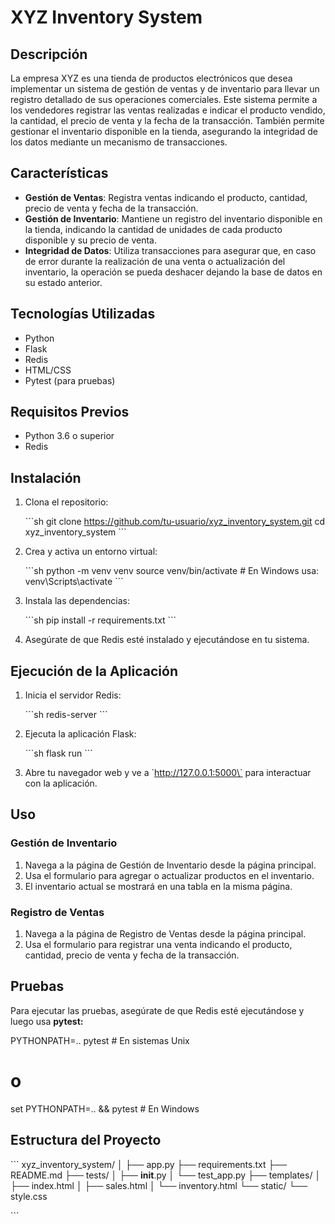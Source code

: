 
# XYZ Inventory System

## Descripción

La empresa XYZ es una tienda de productos electrónicos que desea implementar un sistema de gestión de ventas y de inventario para llevar un registro detallado de sus operaciones comerciales. Este sistema permite a los vendedores registrar las ventas realizadas e indicar el producto vendido, la cantidad, el precio de venta y la fecha de la transacción. También permite gestionar el inventario disponible en la tienda, asegurando la integridad de los datos mediante un mecanismo de transacciones.

## Características

- **Gestión de Ventas**: Registra ventas indicando el producto, cantidad, precio de venta y fecha de la transacción.
- **Gestión de Inventario**: Mantiene un registro del inventario disponible en la tienda, indicando la cantidad de unidades de cada producto disponible y su precio de venta.
- **Integridad de Datos**: Utiliza transacciones para asegurar que, en caso de error durante la realización de una venta o actualización del inventario, la operación se pueda deshacer dejando la base de datos en su estado anterior.

## Tecnologías Utilizadas

- Python
- Flask
- Redis
- HTML/CSS
- Pytest (para pruebas)

## Requisitos Previos

- Python 3.6 o superior
- Redis

## Instalación

1. Clona el repositorio:

   \`\`\`sh
   git clone https://github.com/tu-usuario/xyz_inventory_system.git
   cd xyz_inventory_system
   \`\`\`

2. Crea y activa un entorno virtual:

   \`\`\`sh
   python -m venv venv
   source venv/bin/activate   # En Windows usa: venv\Scripts\activate
   \`\`\`

3. Instala las dependencias:

   \`\`\`sh
   pip install -r requirements.txt
   \`\`\`

4. Asegúrate de que Redis esté instalado y ejecutándose en tu sistema.

## Ejecución de la Aplicación

1. Inicia el servidor Redis:

   \`\`\`sh
   redis-server
   \`\`\`

2. Ejecuta la aplicación Flask:

   \`\`\`sh
   flask run
   \`\`\`

3. Abre tu navegador web y ve a \`http://127.0.0.1:5000\` para interactuar con la aplicación.

## Uso

### Gestión de Inventario

1. Navega a la página de Gestión de Inventario desde la página principal.
2. Usa el formulario para agregar o actualizar productos en el inventario.
3. El inventario actual se mostrará en una tabla en la misma página.

### Registro de Ventas

1. Navega a la página de Registro de Ventas desde la página principal.
2. Usa el formulario para registrar una venta indicando el producto, cantidad, precio de venta y fecha de la transacción.

## Pruebas

Para ejecutar las pruebas, asegúrate de que Redis esté ejecutándose y luego usa **pytest:**


PYTHONPATH=.. pytest   # En sistemas Unix
# o
set PYTHONPATH=.. && pytest   # En Windows


## Estructura del Proyecto

\`\`\`
xyz_inventory_system/
│
├── app.py
├── requirements.txt
├── README.md
├── tests/
│   ├── __init__.py
│   └── test_app.py
├── templates/
│   ├── index.html
│   ├── sales.html
│   └── inventory.html
└── static/
    └── style.css

\`\`\`


